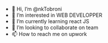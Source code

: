 - 👋 Hi, I’m @nkTobroni
- 👀 I’m interested in WEB DEVELOPPER 
- 🌱 I’m currently learning react JS
- 💞️ I’m looking to collaborate on  team
- 📫 How to reach me on upwork

<!---
nkTobroni/nkTobroni is a ✨ special ✨ repository because its `README.md` (this file) appears on your GitHub profile.
You can click the Preview link to take a look at your changes.
--->

